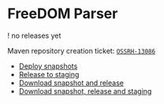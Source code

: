 # FreeDOM Parser

! no releases yet

Maven repository creation ticket: [`OSSRH-13086`](https://issues.sonatype.org/browse/OSSRH-13086)

* [Deploy snapshots](https://oss.sonatype.org/content/repositories/snapshots)
* [Release to staging](https://oss.sonatype.org/service/local/staging/deploy/maven2)
* [Download snapshot and release](https://oss.sonatype.org/content/groups/public)
* [Download snapshot, release and staging](https://oss.sonatype.org/content/groups/staging)
